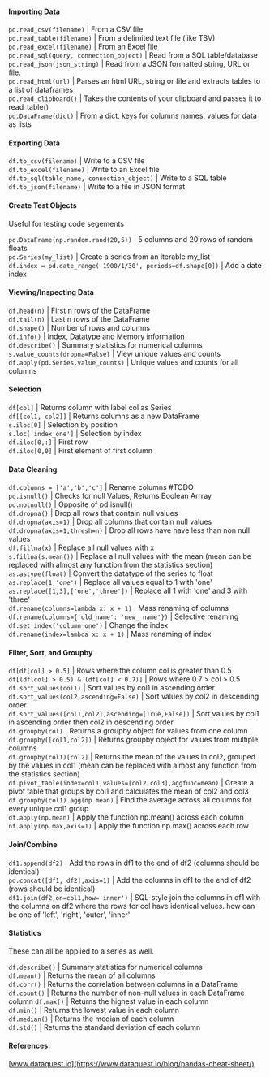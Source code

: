 #### Importing Data
<code>pd.read_csv(filename)</code> | From a CSV file     
<code>pd.read_table(filename)</code> | From a delimited text file (like TSV)   
<code>pd.read_excel(filename)</code> | From an Excel file   
<code>pd.read_sql(query, connection_object)</code> | Read from a SQL    table/database   
<code>pd.read_json(json_string)</code> | Read from a JSON formatted string, URL    or file.  
<code>pd.read_html(url)</code> | Parses an html URL, string or file and extracts tables to a list of   dataframes  
<code>pd.read_clipboard()</code> | Takes the contents of your clipboard and passes it to read_table()  
<code>pd.DataFrame(dict)</code> | From a dict, keys for columns names, values for data as lists  

#### Exporting Data
<code>df.to_csv(filename)</code> | Write to a CSV file   
<code>df.to_excel(filename)</code> | Write to an Excel file   
<code>df.to_sql(table_name, connection_object)</code> | Write to a SQL table   
<code>df.to_json(filename)</code> | Write to a file in JSON format   

#### Create Test Objects
Useful for testing code segements

<code>pd.DataFrame(np.random.rand(20,5))</code> | 5 columns and 20 rows of random floats  
<code>pd.Series(my_list)</code> | Create a series from an iterable my_list   
<code>df.index = pd.date_range('1900/1/30', periods=df.shape[0])</code> | Add a date index  

#### Viewing/Inspecting Data
<code>df.head(n)</code> | First n rows of the DataFrame   
<code>df.tail(n)</code> | Last n rows of the DataFrame   
<code>df.shape()</code> | Number of rows and columns   
<code>df.info()</code> | Index, Datatype and Memory information   
<code>df.describe()</code> | Summary statistics for numerical columns   
<code>s.value_counts(dropna=False)</code> | View unique values and counts   
<code>df.apply(pd.Series.value_counts)</code> | Unique values and counts for    all columns

#### Selection
<code>df[col]</code> | Returns column with label col as Series   
<code>df[[col1, col2]]</code> | Returns columns as a new DataFrame   
<code>s.iloc[0]</code> | Selection by position   
<code>s.loc['index_one']</code> | Selection by index   
<code>df.iloc[0,:]</code> | First row   
<code>df.iloc[0,0]</code> | First element of first column   

#### Data Cleaning
<code>df.columns = ['a','b','c']</code> | Rename columns  #TODO       
<code>pd.isnull()</code> | Checks for null Values, Returns Boolean Arrray     
<code>pd.notnull()</code> | Opposite of pd.isnull()     
<code>df.dropna()</code> | Drop all rows that contain null values     
<code>df.dropna(axis=1)</code> | Drop all columns that contain null values       
<code>df.dropna(axis=1,thresh=n)</code> | Drop all rows have have less than non null values    
<code>df.fillna(x)</code> | Replace all null values with x     
<code>s.fillna(s.mean())</code> | Replace all null values with the mean (mean can be replaced with almost any function from the statistics section)    
<code>as.astype(float)</code> | Convert the datatype of the series to float     
<code>as.replace(1,'one')</code> | Replace all values equal to 1 with 'one'     
<code>as.replace([1,3],['one','three'])</code> | Replace all 1 with 'one' and 3    with 'three'    
<code>df.rename(columns=lambda x: x + 1)</code> | Mass renaming of columns     
<code>df.rename(columns={'old_name': 'new_ name'})</code> | Selective renaming     
<code>df.set_index('column_one')</code> | Change the index     
<code>df.rename(index=lambda x: x + 1)</code> | Mass renaming of index     

#### Filter, Sort, and Groupby
<code>df[df[col] > 0.5]</code> | Rows where the column col is greater than 0.5     
<code>df[(df[col] > 0.5) & (df[col] < 0.7)]</code> | Rows where 0.7 > col > 0.5     
<code>df.sort_values(col1)</code> | Sort values by col1 in ascending order     
<code>df.sort_values(col2,ascending=False)</code> | Sort values by col2 in descending order  
<code>df.sort_values([col1,col2],ascending=[True,False])</code> | Sort values by col1 in ascending order then col2 in descending order  
<code>df.groupby(col)</code> | Returns a groupby object for values from one column  
<code>df.groupby([col1,col2])</code> | Returns groupby object for values from multiple columns  
<code>df.groupby(col1)[col2]</code> | Returns the mean of the values in col2, grouped by the values in col1 (mean can be replaced with almost any function from the statistics section)  
<code>df.pivot_table(index=col1,values=[col2,col3],aggfunc=mean)</code> | Create a pivot table that groups by col1 and calculates the mean of col2 and col3  
<code>df.groupby(col1).agg(np.mean)</code> | Find the average across all columns for every unique col1 group  
<code>df.apply(np.mean)</code> | Apply the function np.mean() across each column     
<code>nf.apply(np.max,axis=1)</code> | Apply the function np.max() across each row  

#### Join/Combine
<code>df1.append(df2)</code> | Add the rows in df1 to the end of df2 (columns should be identical)  
<code>pd.concat([df1, df2],axis=1)</code> | Add the columns in df1 to the end of df2 (rows should be identical)  
<code>df1.join(df2,on=col1,how='inner')</code> | SQL-style join the columns in df1 with the columns on df2 where the rows for col have identical values. how can be one of 'left', 'right', 'outer', 'inner'

#### Statistics
These can all be applied to a series as well.

<code>df.describe()</code> | Summary statistics for numerical columns   
<code>df.mean()</code> | Returns the mean of all columns   
<code>df.corr()</code> | Returns the correlation between columns in a DataFrame   
<code>df.count()</code> | Returns the number of non-null values in each    DataFrame column
<code>df.max()</code> | Returns the highest value in each column   
<code>df.min()</code> | Returns the lowest value in each column   
<code>df.median()</code> | Returns the median of each column   
<code>df.std()</code> | Returns the standard deviation of each column   

#### References:
[www.dataquest.io](https://www.dataquest.io/blog/pandas-cheat-sheet/)
